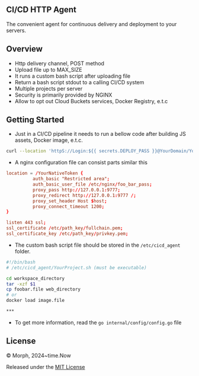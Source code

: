 ## CI/CD HTTP Agent
The convenient agent for continuous delivery and deployment to your servers.

## Overview

* Http delivery channel, POST method
* Upload file up to MAX_SIZE
* It runs a custom bash script after uploading file
* Return a bash script stdout to a calling CI/CD system
* Multiple projects per server
* Security is primarily provided by NGINX
* Allow to opt out Cloud Buckets services, Docker Registry, e.t.c


## Getting Started

* Just in a CI/CD pipeline it needs to run a bellow code after building JS assets, Docker image, e.t.c.
  
```sh
curl --location 'httpS://Login:${{ secrets.DEPLOY_PASS }}@YourDomain/YourNativeToken?project=YourProject' --form 'file=@"pathToFileOnBuildServer/deployArchiveFileName"'
```

*  A nginx configuration file can consist parts similar this
  
  ```conf
  location = /YourNativeToken {
            auth_basic "Restricted area";
            auth_basic_user_file /etc/nginx/foo_bar_pass;
            proxy_pass http://127.0.0.1:9777;
            proxy_redirect http://127.0.0.1:9777 /;
            proxy_set_header Host $host;
            proxy_connect_timeout 1200;
 }

 listen 443 ssl;
 ssl_certificate /etc/path_key/fullchain.pem;
 ssl_certificate_key /etc/path_key/privkey.pem;

  ```
* The custom bash script file should be stored in the ```/etc/cicd_agent``` folder.
```sh
#!/bin/bash
# /etc/cicd_agent/YourProject.sh (must be executable)

cd workspace_directory
tar -xzf $1
cp foobar.file web_directory
# or
docker load image.file

***

```

* To get more information, read the ```go internal/config/config.go``` file

## License

© Morph, 2024~time.Now

Released under the [MIT License](https://github.com/go-gorm/gorm/blob/master/LICENSE)
